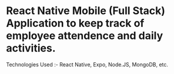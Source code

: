 # React Native Mobile (Full Stack) Application to keep track of employee attendence and daily activities.
Technologies Used :- React Native, Expo, Node.JS, MongoDB, etc.
